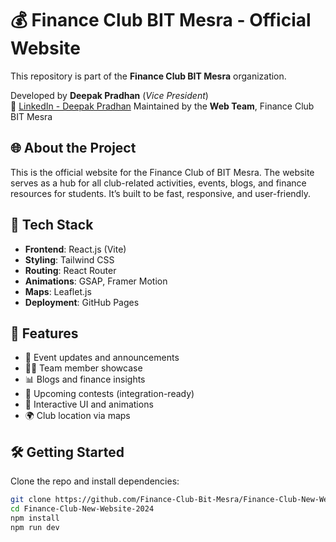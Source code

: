 # 💰 Finance Club BIT Mesra - Official Website

This repository is part of the **Finance Club BIT Mesra** organization.

Developed by **Deepak Pradhan** (*Vice President*)  
🔗 [LinkedIn - Deepak Pradhan](https://www.linkedin.com/in/deepakpradhan10242/)
Maintained by the **Web Team**, Finance Club BIT Mesra

## 🌐 About the Project

This is the official website for the Finance Club of BIT Mesra. The website serves as a hub for all club-related activities, events, blogs, and finance resources for students. It’s built to be fast, responsive, and user-friendly.

## 🚀 Tech Stack

- **Frontend**: React.js (Vite)  
- **Styling**: Tailwind CSS  
- **Routing**: React Router  
- **Animations**: GSAP, Framer Motion  
- **Maps**: Leaflet.js  
- **Deployment**: GitHub Pages

## 📁 Features

- 📢 Event updates and announcements  
- 🧑‍💼 Team member showcase  
- 📊 Blogs and finance insights  
- 📅 Upcoming contests (integration-ready)  
- 🎨 Interactive UI and animations  
- 🌍 Club location via maps

## 🛠️ Getting Started

Clone the repo and install dependencies:

```bash
git clone https://github.com/Finance-Club-Bit-Mesra/Finance-Club-New-Website-2024.git
cd Finance-Club-New-Website-2024
npm install
npm run dev
